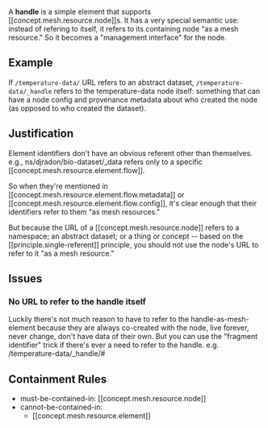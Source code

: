 
A **handle** is a simple element that supports [[concept.mesh.resource.node]]s. It has a very special semantic use: instead of refering to itself, it refers to its containing node "as a mesh resource." So it becomes a "management interface" for the node.

## Example

If `/temperature-data/` URL refers to an abstract dataset, `/temperature-data/_handle` refers to the temperature-data node itself: something that can have a node config and provenance metadata about who created the node (as opposed to who created the dataset).

## Justification

Element identifiers don't have an obvious referent other than themselves. e.g., ns/djradon/bio-dataset/_data refers only to a specific [[concept.mesh.resource.element.flow]]. 

So when they're mentioned in [[concept.mesh.resource.element.flow.metadata]] or [[concept.mesh.resource.element.flow.config]], it's clear enough that their identifiers refer to them "as mesh resources."

But because the URL of a [[concept.mesh.resource.node]] refers to a namespace; an abstract dataset; or a thing or concept --  based on the [[principle.single-referent]] principle, you should not use the node's URL to refer to it "as a mesh resource."

## Issues

### No URL to refer to the handle itself

Luckily there's not much reason to have to refer to the handle-as-mesh-element because they are always co-created with the node, live forever, never change, don't have data of their own. But you can use the "fragment identifier" trick if there's ever a need to refer to the handle. e.g. /temperature-data/_handle/#


## Containment Rules

- must-be-contained-in: [[concept.mesh.resource.node]]
- cannot-be-contained-in: 
  - [[concept.mesh.resource.element]]
